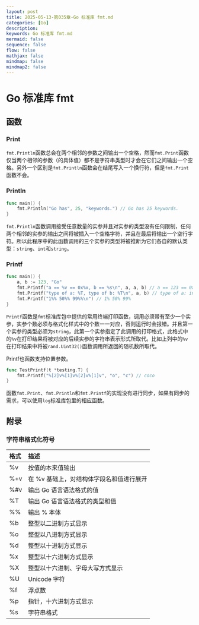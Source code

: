 ```yaml
---
layout: post
title: 2025-05-13-第035章-Go 标准库 fmt.md
categories: [Go]
description: 
keywords: Go 标准库 fmt.md
mermaid: false
sequence: false
flow: false
mathjax: false
mindmap: false
mindmap2: false
---
```

# Go 标准库 fmt

## 函数

### Print

`fmt.Println`函数总会在两个相邻的参数之间输出一个空格，然而`fmt.Print`函数仅当两个相邻的参数（的具体值）都不是字符串类型时才会在它们之间输出一个空格。另外一个区别是`fmt.Println`函数会在结尾写入一个换行符，但是`fmt.Print`函数不会。



### Println

```go
func main() {
	fmt.Println("Go has", 25, "keywords.") // Go has 25 keywords.
}
```



`fmt.Println`函数调用接受任意数量的实参并且对实参的类型没有任何限制，任何两个相邻的实参的输出之间将被插入一个空格字符，并且在最后将输出一个空行字符。所以此程序中的此函数调用的三个实参的类型将被推断为它们各自的默认类型：`string`、`int`和`string`。



### Printf

```go
func main() {
	a, b := 123, "Go"
	fmt.Printf("a == %v == 0x%x, b == %s\n", a, a, b) // a == 123 == 0x7b, b == Go
	fmt.Printf("type of a: %T, type of b: %T\n", a, b) // type of a: int, type of b: string
	fmt.Printf("1%% 50%% 99%%\n") // 1% 50% 99%
}
```



`Printf`函数是`fmt`标准库包中提供的常用终端打印函数，调用必须带有至少一个实参，实参个数必须与格式化样式中的个数一一对应，否则运行时会报错。并且第一个实参的类型必须为`string`，此第一个实参指定了此调用的打印格式，此格式中的`%v`在打印结果将被对应的后续实参的字符串表示形式所取代。比如上列中的`%v`在打印结果中将被`rand.Uint32()`函数调用所返回的随机数所取代。



Printf也函数支持位置参数。

```go
func TestPrintf(t *testing.T) {
	fmt.Printf("%[2]v%[1]v%[2]v%[1]v", "o", "c") // coco
}
```



函数`fmt.Print`、`fmt.Println`和`fmt.Printf`的实现没有进行同步，如果有同步的需求，可以使用`log`标准库包里的相应函数。




## 附录

### 字符串格式化符号

| 格式 | 描述                                     |
| :--- | :--------------------------------------- |
| %v   | 按值的本来值输出                         |
| %+v  | 在 %v 基础上，对结构体字段名和值进行展开 |
| %#v  | 输出 Go 语言语法格式的值                 |
| %T   | 输出 Go 语言语法格式的类型和值           |
| %%   | 输出 % 本体                              |
| %b   | 整型以二进制方式显示                     |
| %o   | 整型以八进制方式显示                     |
| %d   | 整型以十进制方式显示                     |
| %x   | 整型以十六进制方式显示                   |
| %X   | 整型以十六进制、字母大写方式显示         |
| %U   | Unicode 字符                             |
| %f   | 浮点数                                   |
| %p   | 指针，十六进制方式显示                   |
| %s   | 字符串格式                               |
